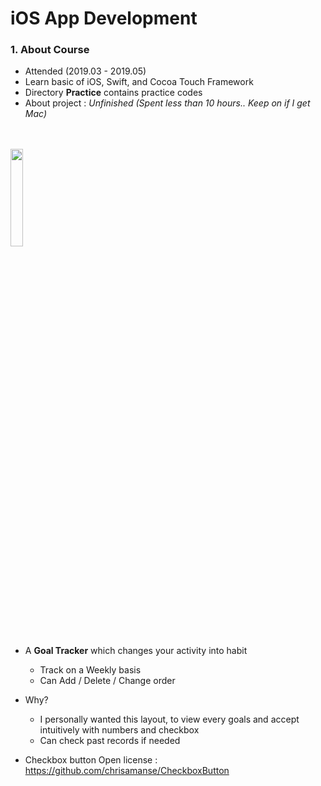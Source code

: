 <h1>iOS App Development</h1>

<h3>1. About Course</h3>

- Attended (2019.03 - 2019.05)
- Learn basic of iOS, Swift, and Cocoa Touch Framework
- Directory <strong>Practice</strong> contains practice codes
- About project : <em>Unfinished (Spent less than 10 hours.. Keep on if I get Mac)</em>
<br>
<br>
<img src = "https://user-images.githubusercontent.com/40855076/59048769-83094800-88c1-11e9-85cd-d8c500451e4c.png" width="20%"></img>
<br>

- A **Goal Tracker** which changes your activity into habit
  - Track on a Weekly basis
  - Can Add / Delete / Change order

- Why?
  - I personally wanted this layout, to view every goals and accept intuitively with numbers and checkbox
  - Can check past records if needed

- Checkbox button Open license : https://github.com/chrisamanse/CheckboxButton
